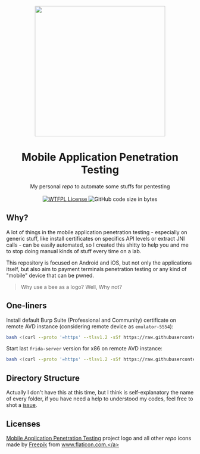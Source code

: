<p align="center">
<a href="https://github.com/BizarreNULL/mobile-offsec/">
  <img src="./resources/logo.png" width="350" />
</a>
</p>
<h1 align="center">
  Mobile Application Penetration Testing
</h1>

<p align="center">
  My personal <i>repo</i> to automate some stuffs for pentesting
  <br/><br/>
  <a href="http://www.wtfpl.net/txt/copying/">
    <img alt="WTFPL License" src="https://img.shields.io/github/license/BizarreNULL/mobile-offsec" />
  </a>
  <img alt="GitHub code size in bytes" src="https://img.shields.io/github/languages/code-size/BizarreNULL/mobile-offsec">
</p>

## Why?

A lot of things in the mobile application penetration testing - especially on generic stuff, like install certificates on specifics API levels or extract JNI calls - can be easily automated, so I created this shitty to help you and me to stop doing manual kinds of stuff every time on a lab.

This repository is focused on Android and iOS, but not only the applications itself, but also aim to payment terminals penetration testing or any kind of "mobile" device that can be pwned.

> Why use a bee as a logo? Well, Why not?



## One-liners

Install default Burp Suite (Professional and Community) certificate on remote AVD instance (considering remote device as `emulator-5554`):

```sh
bash <(curl --proto '=https' --tlsv1.2 -sSf https://raw.githubusercontent.com/6a6f6a6f/mobile-offsec/main/installers/avd_setup.sh)
```

Start last `frida-server` version for x86 on remote AVD instance:

```sh
bash <(curl --proto '=https' --tlsv1.2 -sSf https://raw.githubusercontent.com/6a6f6a6f/mobile-offsec/main/installers/setup_frida_x86.sh)
```



## Directory Structure

Actually I don't have this at this time, but I think is self-explanatory the name of every folder, if you have need a help to understood my codes, feel free to shot a [issue](https://github.com/BizarreNULL/mobile-offsec/issues).



## Licenses

[Mobile Application Penetration Testing](https://github.com/BizarreNULL/mobile-offsec) project logo and all other *repo* icons made by <a href="https://www.flaticon.com/authors/freepik" title="Freepik">Freepik</a> from <a href="https://www.flaticon.com/" title="Flaticon">www.flaticon.com.</a>